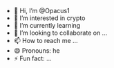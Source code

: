 - 👋 Hi, I’m @Opacus1
- 👀 I’m interested in crypto
- 🌱 I’m currently learning 
- 💞️ I’m looking to collaborate on ...
- 📫 How to reach me ...
- 😄 Pronouns: he
- ⚡ Fun fact: ...

<!---
Opacus1/Opacus1 is a ✨ special ✨ repository because its `README.md` (this file) appears on your GitHub profile.
You can click the Preview link to take a look at your changes.
--->
